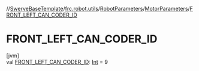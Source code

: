 //[SwerveBaseTemplate](../../../../index.md)/[frc.robot.utils](../../index.md)/[RobotParameters](../index.md)/[MotorParameters](index.md)/[FRONT_LEFT_CAN_CODER_ID](-f-r-o-n-t_-l-e-f-t_-c-a-n_-c-o-d-e-r_-i-d.md)

# FRONT_LEFT_CAN_CODER_ID

[jvm]\
val [FRONT_LEFT_CAN_CODER_ID](-f-r-o-n-t_-l-e-f-t_-c-a-n_-c-o-d-e-r_-i-d.md): [Int](https://kotlinlang.org/api/latest/jvm/stdlib/kotlin/-int/index.html) = 9

